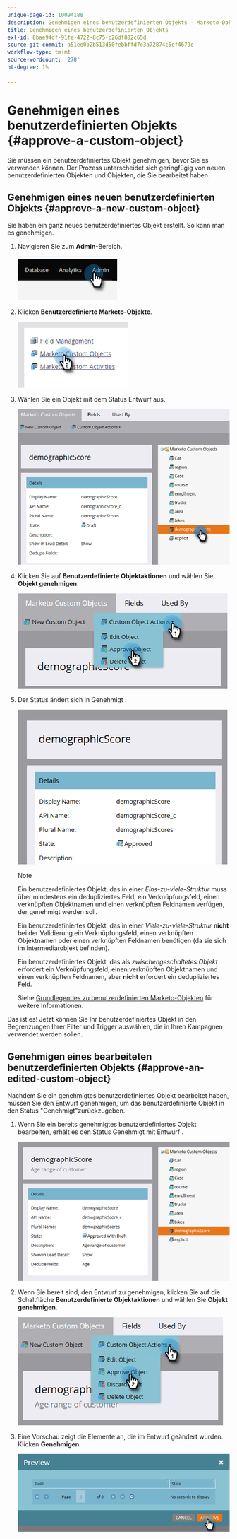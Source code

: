 ```yaml
---
unique-page-id: 10094188
description: Genehmigen eines benutzerdefinierten Objekts - Marketo-Dokumente - Produktdokumentation
title: Genehmigen eines benutzerdefinierten Objekts
exl-id: 8bae94df-91fe-4722-8c75-c26df882c65d
source-git-commit: a51ee0b2b513d50febbffd7e3a72874c5ef4679c
workflow-type: tm+mt
source-wordcount: '278'
ht-degree: 1%

---
```


# Genehmigen eines benutzerdefinierten Objekts {#approve-a-custom-object}

Sie müssen ein benutzerdefiniertes Objekt genehmigen, bevor Sie es verwenden können. Der Prozess unterscheidet sich geringfügig von neuen benutzerdefinierten Objekten und Objekten, die Sie bearbeitet haben.

## Genehmigen eines neuen benutzerdefinierten Objekts {#approve-a-new-custom-object}

Sie haben ein ganz neues benutzerdefiniertes Objekt erstellt. So kann man es genehmigen.

1. Navigieren Sie zum **Admin**-Bereich.

   ![](assets/approve-a-custom-object-1.png)

1. Klicken **Benutzerdefinierte Marketo-Objekte**.

   ![](assets/approve-a-custom-object-2.png)

1. Wählen Sie ein Objekt mit dem Status Entwurf aus.

   ![](assets/approve-a-custom-object-3.png)

1. Klicken Sie auf **Benutzerdefinierte Objektaktionen** und wählen Sie **Objekt genehmigen**.

   ![](assets/approve-a-custom-object-4.png)

1. Der Status ändert sich in Genehmigt .

   ![](assets/approve-a-custom-object-5.png)

   >[!NOTE]
   >
   >Ein benutzerdefiniertes Objekt, das in einer _Eins-zu-viele-Struktur_ muss über mindestens ein dedupliziertes Feld, ein Verknüpfungsfeld, einen verknüpften Objektnamen und einen verknüpften Feldnamen verfügen, der genehmigt werden soll.
   >
   >Ein benutzerdefiniertes Objekt, das in einer _Viele-zu-viele-Struktur_ **nicht** bei der Validierung ein Verknüpfungsfeld, einen verknüpften Objektnamen oder einen verknüpften Feldnamen benötigen (da sie sich im Intermediarobjekt befinden).
   >
   >Ein benutzerdefiniertes Objekt, das als _zwischengeschaltetes Objekt_ erfordert ein Verknüpfungsfeld, einen verknüpften Objektnamen und einen verknüpften Feldnamen, aber **nicht** erfordert ein dedupliziertes Feld.
   >
   >Siehe [Grundlegendes zu benutzerdefinierten Marketo-Objekten](/help/marketo/product-docs/administration/marketo-custom-objects/understanding-marketo-custom-objects.md) für weitere Informationen.

Das ist es! Jetzt können Sie Ihr benutzerdefiniertes Objekt in den Begrenzungen Ihrer Filter und Trigger auswählen, die in Ihren Kampagnen verwendet werden sollen.

## Genehmigen eines bearbeiteten benutzerdefinierten Objekts {#approve-an-edited-custom-object}

Nachdem Sie ein genehmigtes benutzerdefiniertes Objekt bearbeitet haben, müssen Sie den Entwurf genehmigen, um das benutzerdefinierte Objekt in den Status &quot;Genehmigt&quot;zurückzugeben.

1. Wenn Sie ein bereits genehmigtes benutzerdefiniertes Objekt bearbeiten, erhält es den Status Genehmigt mit Entwurf .

   ![](assets/approve-a-custom-object-6.png)

1. Wenn Sie bereit sind, den Entwurf zu genehmigen, klicken Sie auf die Schaltfläche **Benutzerdefinierte Objektaktionen** und wählen Sie **Objekt genehmigen**.

   ![](assets/approve-a-custom-object-7.png)

1. Eine Vorschau zeigt die Elemente an, die im Entwurf geändert wurden. Klicken **Genehmigen**.

   ![](assets/approve-a-custom-object-8.png)

